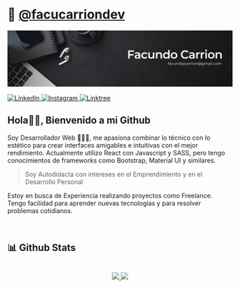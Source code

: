 # 🦥 [@facucarriondev](https://instagram.com/facucarriondev)

![](https://raw.githubusercontent.com/facucarrion/facucarrion/main/assets/banner.png)

<a href="https://www.linkedin.com/in/facundo-carrion-826703242/" target="_blank">
  <img src="https://img.shields.io/badge/LinkedIn-%230077B5.svg?&style=flat-square&logo=linkedin&logoColor=white" alt="LinkedIn">
</a>
<a href="https://www.instagram.com/facucarriondev/" target="_blank">
  <img src="https://img.shields.io/badge/Instagram-%23E4405F.svg?&style=flat-square&logo=instagram&logoColor=white" alt="Instagram">
</a>
<a href="https://linktr.ee/facucarrionn" target="_blank">
  <img src="https://img.shields.io/badge/LinkTree-%1de9b6.svg?style=flat-square&logo=linktree&logoColor=white" alt="Linktree">
</a>

## Hola👋🏻, Bienvenido a mi Github

Soy Desarrollador Web 👨🏻‍💻, me apasiona combinar lo técnico con lo estético para crear interfaces amigables e intuitivas con el mejor rendimiento. Actualmente utilizo React con Javascript y SASS, pero tengo conocimientos de frameworks como Bootstrap, Material UI y similares.

> Soy Autodidacta con intereses en el Emprendimiento y en el Desarrollo Personal

Estoy en busca de Experiencia realizando proyectos como Freelance. Tengo facilidad para aprender nuevas tecnologías y para resolver problemas cotidianos.

<br />

## 📊 Github Stats

<br />

<div align="center">
  <a href="https://github.com/tiagocomba">
  <img height="180em" src="https://github-readme-stats.vercel.app/api?username=facucarrion&include_all_commits=true&show_icons=true&include_all_commits=true&count_private=true&bg_color=000011&title_color=ebc634&text_color=efefef&icon_color=ff4642&line_height=34"/>
  <img height="180em" src="https://streak-stats.demolab.com/?user=facucarrion&theme=great-gatsby" />
</div>
